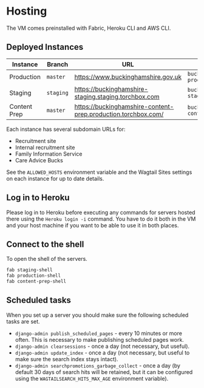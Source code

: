# Hosting

The VM comes preinstalled with Fabric, Heroku CLI and AWS CLI.

## Deployed Instances

| Instance     | Branch    | URL                                                           | Heroku                         |
| ------------ | --------- | ------------------------------------------------------------- | ------------------------------ |
| Production   | `master`  | https://www.buckinghamshire.gov.uk                            | `buckinghamshire-production`   |
| Staging      | `staging` | https://buckinghamshire-staging.staging.torchbox.com          | `buckinghamshire-staging`      |
| Content Prep | `master`  | https://buckinghamshire-content-prep.production.torchbox.com/ | `buckinghamshire-content-prep` |

Each instance has several subdomain URLs for:

- Recruitment site
- Internal recruitment site
- Family Information Service
- Care Advice Bucks

See the `ALLOWED_HOSTS` environment variable and the Wagtail Sites settings on each instance for up to date details.

## Log in to Heroku

Please log in to Heroku before executing any commands for servers hosted there
using the `Heroku login -i` command. You have to do it both in the VM and your
host machine if you want to be able to use it in both places.

## Connect to the shell

To open the shell of the servers.

```bash
fab staging-shell
fab production-shell
fab content-prep-shell
```

## Scheduled tasks

When you set up a server you should make sure the following scheduled tasks are set.

- `django-admin publish_scheduled_pages` - every 10 minutes or more often. This is necessary to make publishing scheduled pages work.
- `django-admin clearsessions` - once a day (not necessary, but useful).
- `django-admin update_index` - once a day (not necessary, but useful to make sure the search index stays intact).
- `django-admin searchpromotions_garbage_collect` - once a day (by default 30 days of search hits will be retained, but it can be configured using the `WAGTAILSEARCH_HITS_MAX_AGE` environment variable).
